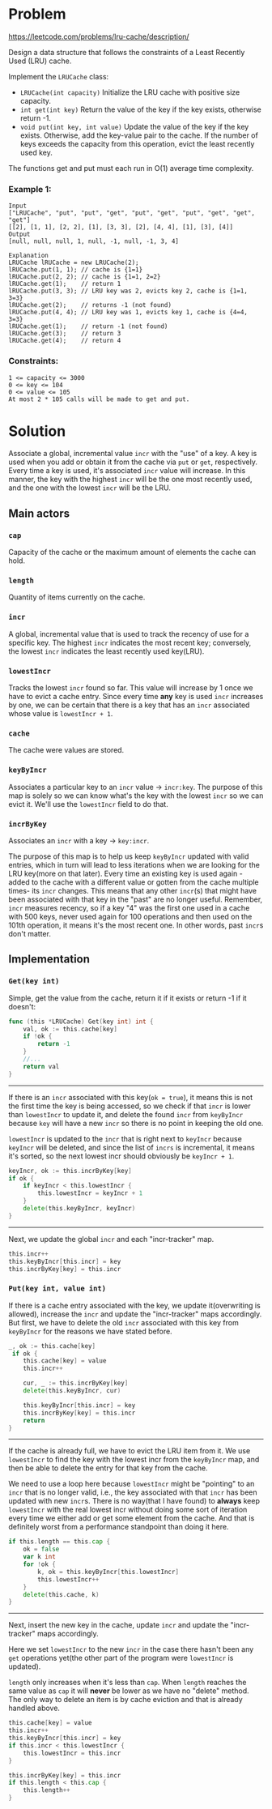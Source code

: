 # Problem
https://leetcode.com/problems/lru-cache/description/


Design a data structure that follows the constraints of a Least Recently Used (LRU) cache.

Implement the `LRUCache` class:

- `LRUCache(int capacity)` Initialize the LRU cache with positive size capacity.
- `int get(int key)` Return the value of the key if the key exists, otherwise return -1.
- `void put(int key, int value)` Update the value of the key if the key exists. Otherwise, add the key-value pair to the cache. If the number of keys exceeds the capacity from this operation, evict the least recently used key.

The functions get and put must each run in O(1) average time complexity.


### Example 1:

    Input
    ["LRUCache", "put", "put", "get", "put", "get", "put", "get", "get", "get"]
    [[2], [1, 1], [2, 2], [1], [3, 3], [2], [4, 4], [1], [3], [4]]
    Output
    [null, null, null, 1, null, -1, null, -1, 3, 4]

    Explanation
    LRUCache lRUCache = new LRUCache(2);
    lRUCache.put(1, 1); // cache is {1=1}
    lRUCache.put(2, 2); // cache is {1=1, 2=2}
    lRUCache.get(1);    // return 1
    lRUCache.put(3, 3); // LRU key was 2, evicts key 2, cache is {1=1, 3=3}
    lRUCache.get(2);    // returns -1 (not found)
    lRUCache.put(4, 4); // LRU key was 1, evicts key 1, cache is {4=4, 3=3}
    lRUCache.get(1);    // return -1 (not found)
    lRUCache.get(3);    // return 3
    lRUCache.get(4);    // return 4


### Constraints:

    1 <= capacity <= 3000
    0 <= key <= 104
    0 <= value <= 105
    At most 2 * 105 calls will be made to get and put.

# Solution
Associate a global, incremental value `incr` with the "use" of a key. A key is used when you add or obtain it from the cache via `put` or `get`, respectively. Every time a key is used, it's associated `incr` value will increase. In this manner, the key with the highest `incr` will be the one most recently used, and the one with the lowest `incr` will be the LRU. 

## Main actors
### `cap` 
Capacity of the cache or the maximum amount of elements the cache can hold.

### `length`
Quantity of items currently on the cache.

### `incr`
A global, incremental value that is used to track the recency of use for a specific key. The highest `incr` indicates the most recent key; conversely, the lowest `incr` indicates the least recently used key(LRU).

### `lowestIncr`
Tracks the lowest `incr` found so far. This value will increase by 1 once we have to evict a cache entry. Since every time **any** key is used `incr` increases by one, we can be certain that there is a key that has an `incr` associated whose value is `lowestIncr + 1`.

### `cache`
The cache were values are stored.

### `keyByIncr`
Associates a particular key to an `incr` value -> `incr:key`. The purpose of this map is solely so we can know what's the key with the lowest `incr` so we can evict it. We'll use the `lowestIncr` field to do that.

### `incrByKey`
Associates an `incr` with a key -> `key:incr`. 

The purpose of this map is to help us keep `keyByIncr` updated with valid entries, which in turn will lead to less iterations when we are looking for the LRU key(more on that later). Every time an existing key is used again -added to the cache with a different value or gotten from the cache multiple times- its `incr` changes. This means that any other `incr`(s) that might have been associated with that key in the "past" are no longer useful. Remember, `incr` measures recency, so if a key "4" was the first one used in a cache with 500 keys, never used again for 100 operations and then used on the 101th operation, it means it's the most recent one. In other words, past `incr`s don't matter. 


## Implementation
### `Get(key int)`
Simple, get the value from the cache, return it if it exists or return -1 if it doesn't:
```go
func (this *LRUCache) Get(key int) int {
	val, ok := this.cache[key]
	if !ok {
		return -1
	}
	//...
	return val
}
```
---
If there is an `incr` associated with this key(`ok = true`), it means this is not the first time the key is being accessed, so we check if that `incr` is lower than `lowestIncr` to update it, and delete the found `incr` from `keyByIncr` because `key` will have a new `incr` so there is no point in keeping the old one. 

`lowestIncr` is updated to the `incr` that is right next to `keyIncr` because `keyIncr` will be deleted, and since the list of `incrs` is incremental, it means it's sorted, so the next lowest incr should obviously be `keyIncr + 1`. 
```go
keyIncr, ok := this.incrByKey[key]
if ok {
    if keyIncr < this.lowestIncr {
        this.lowestIncr = keyIncr + 1
    }
    delete(this.keyByIncr, keyIncr)
}
```
---
Next, we update the global `incr` and each "incr-tracker" map. 
```go
this.incr++
this.keyByIncr[this.incr] = key
this.incrByKey[key] = this.incr
```
### `Put(key int, value int)`
If there is a cache entry associated with the key, we update it(overwriting is allowed), increase the `incr` and update the "incr-tracker" maps accordingly. But first, we have to delete the old `incr` associated with this key from `keyByIncr` for the reasons we have stated before.
```go
_, ok := this.cache[key]
 if ok {
    this.cache[key] = value
    this.incr++

    cur, _ := this.incrByKey[key]
    delete(this.keyByIncr, cur)

    this.keyByIncr[this.incr] = key
    this.incrByKey[key] = this.incr
    return
}
```
---
If the cache is already full, we have to evict the LRU item from it. We use `lowestIncr` to find the key with the lowest incr from the `keyByIncr` map, and then be able to delete the entry for that key from the cache.

We need to use a loop here because `lowestIncr` might be "pointing" to an `incr` that is no longer valid, i.e., the key associated with that `incr` has been updated with new `incr`s. There is no way(that I have found) to **always** keep `lowestIncr` with the real lowest incr without doing some sort of iteration every time we either add or get some element from the cache. And that is definitely worst from a performance standpoint than doing it here.  
```go
if this.length == this.cap {
    ok = false
    var k int
    for !ok {
        k, ok = this.keyByIncr[this.lowestIncr]
        this.lowestIncr++
    }
    delete(this.cache, k)
}
```
---
Next, insert the new key in the cache, update `incr` and update the "incr-tracker" maps accordingly. 

Here we set `lowestIncr` to the new `incr` in the case there hasn't been any `get` operations yet(the other part of the program were `lowestIncr` is updated).

`length` only increases when it's less than `cap`. When `length` reaches the same value as `cap` it will **never** be lower as we have no "delete" method. The only way to delete an item is by cache eviction and that is already handled above.
```go
this.cache[key] = value
this.incr++
this.keyByIncr[this.incr] = key
if this.incr < this.lowestIncr {
    this.lowestIncr = this.incr
}

this.incrByKey[key] = this.incr
if this.length < this.cap {
    this.length++
}

```





